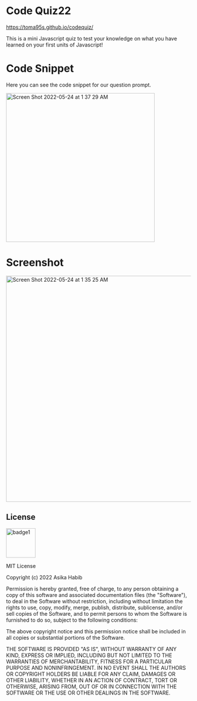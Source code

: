 # Code Quiz22


https://toma95s.github.io/codequiz/

This is a mini Javascript quiz to test your knowledge on what you have learned on your first units of Javascript!



# Code Snippet

Here you can see the code snippet for our question prompt. 

<img width="405" alt="Screen Shot 2022-05-24 at 1 37 29 AM" src="https://user-images.githubusercontent.com/101033224/169988214-27f401f4-8f7f-4ab5-938d-73d428b04609.png">


# Screenshot

<img width="615" alt="Screen Shot 2022-05-24 at 1 35 25 AM" src="https://user-images.githubusercontent.com/101033224/169987865-7279e56c-d08c-470e-9605-2035fefe92cf.png">



<h2> License </h2>
<img width="80" alt="badge1" src="https://img.shields.io/badge/License-MIT-lightgrey">

MIT License

Copyright (c) 2022 Asika Habib

Permission is hereby granted, free of charge, to any person obtaining a copy
of this software and associated documentation files (the "Software"), to deal
in the Software without restriction, including without limitation the rights
to use, copy, modify, merge, publish, distribute, sublicense, and/or sell
copies of the Software, and to permit persons to whom the Software is
furnished to do so, subject to the following conditions:

The above copyright notice and this permission notice shall be included in all
copies or substantial portions of the Software.

THE SOFTWARE IS PROVIDED "AS IS", WITHOUT WARRANTY OF ANY KIND, EXPRESS OR
IMPLIED, INCLUDING BUT NOT LIMITED TO THE WARRANTIES OF MERCHANTABILITY,
FITNESS FOR A PARTICULAR PURPOSE AND NONINFRINGEMENT. IN NO EVENT SHALL THE
AUTHORS OR COPYRIGHT HOLDERS BE LIABLE FOR ANY CLAIM, DAMAGES OR OTHER
LIABILITY, WHETHER IN AN ACTION OF CONTRACT, TORT OR OTHERWISE, ARISING FROM,
OUT OF OR IN CONNECTION WITH THE SOFTWARE OR THE USE OR OTHER DEALINGS IN THE
SOFTWARE.